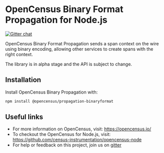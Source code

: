 # OpenCensus Binary Format Propagation for Node.js
[![Gitter chat][gitter-image]][gitter-url]

OpenCensus Binary Format Propagation sends a span context on the wire using binary encoding, allowing other services to create spans with the right context.

The library is in alpha stage and the API is subject to change.

## Installation

Install OpenCensus Binary Propagation with:
```bash
npm install @opencensus/propagation-binaryformat
```

## Useful links
- For more information on OpenCensus, visit: <https://opencensus.io/>
- To checkout the OpenCensus for Node.js, visit: <https://github.com/census-instrumentation/opencensus-node>
- For help or feedback on this project, join us on [gitter](https://gitter.im/census-instrumentation/Lobby)

[gitter-image]: https://badges.gitter.im/census-instrumentation/lobby.svg
[gitter-url]: https://gitter.im/census-instrumentation/lobby?utm_source=badge&utm_medium=badge&utm_campaign=pr-badge&utm_content=badge
